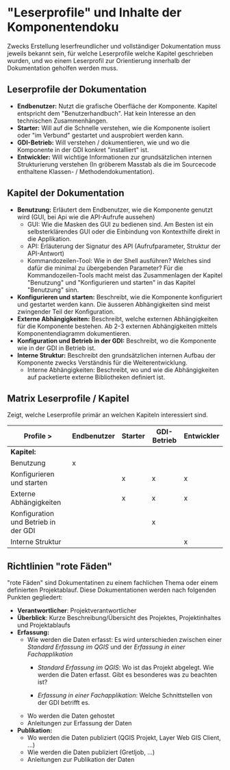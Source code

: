 # "Leserprofile" und Inhalte der Komponentendoku

Zwecks Erstellung leserfreundlicher und vollständiger Dokumentation muss jeweils bekannt sein, für welche Leserprofile
welche Kapitel geschrieben wurden, und wo einem Leserprofil zur Orientierung innerhalb der Dokumentation geholfen werden muss.

## Leserprofile der Dokumentation

* **Endbenutzer:** Nutzt die grafische Oberfläche der Komponente. Kapitel entspricht dem "Benutzerhandbuch".
Hat kein Interesse an den technischen Zusammenhängen.
* **Starter:** Will auf die Schnelle verstehen, wie die Komponente isoliert oder "im Verbund" gestartet und ausprobiert werden kann.
* **GDI-Betrieb:** Will verstehen / dokumentieren, wie und wo die Komponente in der GDI konkret "installiert" ist.
* **Entwickler:** Will wichtige Informationen zur grundsätzlichen internen Strukturierung verstehen 
(In gröberem Masstab als die im Sourcecode enthaltene Klassen- / Methodendokumentation).

## Kapitel der Dokumentation

* **Benutzung:** Erläutert dem Endbenutzer, wie die Komponente genutzt wird (GUI, bei Api wie die API-Aufrufe aussehen)
  * GUI: Wie die Masken des GUI zu bedienen sind. Am Besten ist ein selbsterklärendes GUI oder die Einbindung von Kontexthilfe direkt in die Applikation.
  * API: Erläuterung der Signatur des API (Aufrufparameter, Struktur der API-Antwort)
  * Kommandozeilen-Tool: Wie in der Shell ausführen? Welches sind dafür die minimal zu übergebenden Parameter? Für die Kommandozeilen-Tools macht meist das
  Zusammenlagen der Kapitel "Benutzung" und "Konfigurieren und starten" in das Kapitel "Benutzung" sinn.
* **Konfigurieren und starten:** Beschreibt, wie die Komponente konfiguriert und gestartet werden kann. 
Die äusseren Abhängigkeiten sind meist zwingender Teil der Konfiguration.
* **Externe Abhängigkeiten:** Beschreibt, welche externen Abhängigkeiten für die Komponente bestehen. Ab 2-3 externen Abhängigkeiten mittels Komponentendiagramm dokumentieren.
* **Konfiguration und Betrieb in der GDI:** Beschreibt, wo die Komponente wie in der GDI in Betrieb ist.
* **Interne Struktur:** Beschreibt den grundsätzlichen internen Aufbau der Komponente zwecks Verständnis für die Weiterentwicklung.
  * Interne Abhängigkeiten: Beschreibt, wo und wie die Abhängigkeiten auf packetierte externe Bibliotheken definiert ist.
  
## Matrix Leserprofile / Kapitel

Zeigt, welche Leserprofile primär an welchen Kapiteln interessiert sind.

|Profile >|Endbenutzer|Starter|GDI-Betrieb|Entwickler|
|---|---|---|---|---|
|**Kapitel:**| | | | |
|Benutzung|x| | | |
|Konfigurieren und starten| |x|x|x|
|Externe Abhängigkeiten| |x|x|x|
|Konfiguration und Betrieb in der GDI| | |x| |
|Interne Struktur| | | |x|
    
## Richtlinien "rote Fäden"
"rote Fäden" sind Dokumentatinen zu einem fachlichen Thema oder einem definierten Projektablauf. Diese Dokumentationen werden nach folgenden Punkten gegliedert:

* **Verantwortlicher**: Projektverantwortlicher
* **Überblick**: Kurze Beschreibung/Übersicht des Projektes, Projektinhaltes und Projektablaufs
* **Erfassung:** 
  * Wie werden die Daten erfasst: Es wird unterschieden zwischen einer *Standard Erfassung im QGIS* und der *Erfassung in einer Fachapplikation*  
    * *Standard Erfassung im QGIS*: Wo ist das Projekt abgelegt. Wie werden die Daten erfasst. Gibt es besonderes was zu beachten ist?
    
    * *Erfassung in einer Fachapplikation*: Welche Schnittstellen von der GDI betrifft es.    
  * Wo werden die Daten gehostet  
  * Anleitungen zur Erfassung der Daten
* **Publikation:**
  * Wo werden die Daten publiziert (QGIS Projekt, Layer Web GIS Client, ...)
  * Wie werden die Daten publiziert (Gretljob, ...)
  * Anleitungen zur Publikation der Daten
